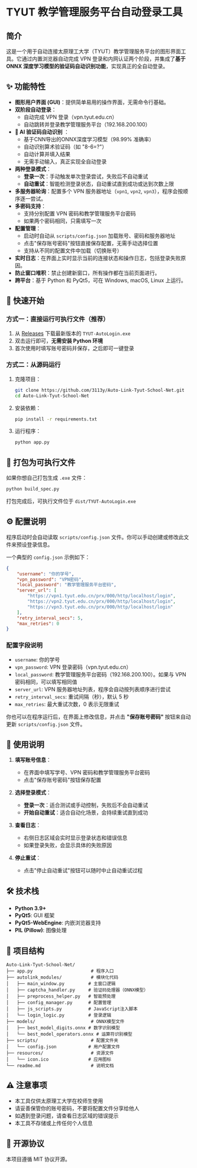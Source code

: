 # TYUT 教学管理服务平台自动登录工具

## 简介

这是一个用于自动连接太原理工大学（TYUT）教学管理服务平台的图形界面工具。它通过内置浏览器自动完成 VPN 登录和内网认证两个阶段，并集成了**基于 ONNX 深度学习模型的验证码自动识别功能**，实现真正的全自动登录。

## ✨ 功能特性

- **图形用户界面 (GUI)**：提供简单易用的操作界面，无需命令行基础。
- **双阶段自动登录**：
  - 自动完成 VPN 登录（vpn.tyut.edu.cn）
  - 自动跳转并登录教学管理服务平台（192.168.200.100）
- **🤖 AI 验证码自动识别** ：
  - 基于CNN导出的ONNX深度学习模型（98.99% 准确率）
  - 自动识别算术验证码（如 "8-6=?"）
  - 自动计算并填入结果
  - 无需手动输入，真正实现全自动登录
- **两种登录模式**：
  - **登录一次**：手动触发单次登录尝试，失败后不自动重试
  - **自动重试**：智能检测登录状态，自动重试直到成功或达到次数上限
- **多服务器轮询**：配置多个 VPN 服务器地址（`vpn1`, `vpn2`, `vpn3`），程序会按顺序逐一尝试。
- **多密码支持**：
  - 支持分别配置 VPN 密码和教学管理服务平台密码
  - 如果两个密码相同，只需填写一次
- **配置管理**：
  - 启动时自动从 `scripts/config.json` 加载账号、密码和服务器地址
  - 点击"保存账号密码"按钮直接保存配置，无需手动选择位置
  - 支持从不同的配置文件中加载（切换账号）
- **实时日志**：在界面上实时显示当前的连接状态和操作日志，包括登录失败原因。
- **防止窗口堆积**：禁止创建新窗口，所有操作都在当前页面进行。
- **跨平台**：基于 Python 和 PyQt5，可在 Windows, macOS, Linux 上运行。

## 🚀 快速开始

### 方式一：直接运行可执行文件（推荐）

1. 从 [Releases](https://github.com/3113y/Auto-Link-Tyut-School-Net/releases) 下载最新版本的 `TYUT-AutoLogin.exe`
2. 双击运行即可，**无需安装 Python 环境**
3. 首次使用时填写账号密码并保存，之后即可一键登录

### 方式二：从源码运行

1. 克隆项目：
    ```bash
    git clone https://github.com/3113y/Auto-Link-Tyut-School-Net.git
    cd Auto-Link-Tyut-School-Net
    ```

2. 安装依赖：
    ```bash
    pip install -r requirements.txt
    ```

3. 运行程序：
    ```bash
    python app.py
    ```

## 🔧 打包为可执行文件

如果你想自己打包生成 `.exe` 文件：

```bash
python build_spec.py
```

打包完成后，可执行文件位于 `dist/TYUT-AutoLogin.exe`

## ⚙️ 配置说明

程序启动时会自动读取 `scripts/config.json` 文件。你可以手动创建或修改此文件来预设登录信息。

一个典型的 `config.json` 示例如下：

```json
{
    "username": "你的学号",
    "vpn_password": "VPN密码",
    "local_password": "教学管理服务平台密码",
    "server_url": [
        "https://vpn1.tyut.edu.cn/prx/000/http/localhost/login",
        "https://vpn2.tyut.edu.cn/prx/000/http/localhost/login",
        "https://vpn3.tyut.edu.cn/prx/000/http/localhost/login"
    ],
    "retry_interval_secs": 5,
    "max_retries": 0
}
```

### 配置字段说明

- `username`: 你的学号
- `vpn_password`: VPN 登录密码（vpn.tyut.edu.cn）
- `local_password`: 教学管理服务平台密码（192.168.200.100）。如果与 VPN 密码相同，可以填写相同值
- `server_url`: VPN 服务器地址列表，程序会自动按列表顺序进行尝试
- `retry_interval_secs`: 重试间隔（秒），默认 5 秒
- `max_retries`: 最大重试次数，0 表示无限重试

你也可以在程序运行后，在界面上修改信息，并点击 **"保存账号密码"** 按钮来自动更新 `scripts/config.json` 文件。

## 📖 使用说明

1. **填写账号信息**：
   - 在界面中填写学号、VPN 密码和教学管理服务平台密码
   - 点击"保存账号密码"按钮保存配置

2. **选择登录模式**：
   - **登录一次**：适合测试或手动控制，失败后不会自动重试
   - **开始自动重试**：适合自动化场景，会持续重试直到成功

3. **查看日志**：
   - 右侧日志区域会实时显示登录状态和错误信息
   - 如果登录失败，会显示具体的失败原因

4. **停止重试**：
   - 点击"停止自动重试"按钮可以随时中止自动重试过程

## 🛠️ 技术栈

- **Python 3.9+**
- **PyQt5**: GUI 框架
- **PyQt5-WebEngine**: 内嵌浏览器支持
- **PIL (Pillow)**: 图像处理

## 📝 项目结构

```
Auto-Link-Tyut-School-Net/
├── app.py                      # 程序入口
├── autolink_modules/           # 模块化代码
│   ├── main_window.py         # 主窗口逻辑
│   ├── captcha_handler.py     # 验证码处理器（ONNX模型）
│   ├── preprocess_helper.py   # 智能预处理
│   ├── config_manager.py      # 配置管理
│   ├── js_scripts.py          # JavaScript注入脚本
│   └── login_logic.py         # 登录逻辑
├── models/                     # ONNX模型文件
│   ├── best_model_digits.onnx # 数字识别模型
│   └── best_model_operators.onnx # 运算符识别模型
├── scripts/                    # 配置文件夹
│   └── config.json            # 用户配置文件
├── resources/                  # 资源文件
│   └── icon.ico               # 应用图标
└── readme.md                   # 说明文档
```

## ⚠️ 注意事项

- 本工具仅供太原理工大学在校师生使用
- 请妥善保管你的账号密码，不要将配置文件分享给他人
- 如遇到登录问题，请查看日志区域的错误提示
- 本工具不存储或上传任何个人信息

## 📄 开源协议

本项目遵循 MIT 协议开源。

